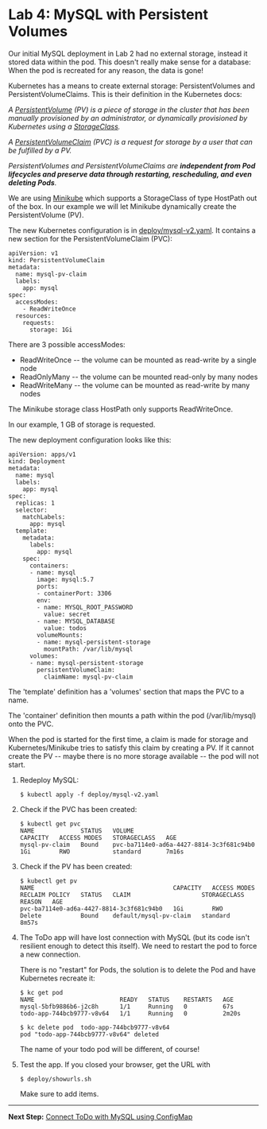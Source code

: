 # Lab 4: MySQL with Persistent Volumes

Our initial MySQL deployment in Lab 2 had no external storage, instead it stored data within the pod. This doesn't really make sense for a database: When the pod is recreated for any reason, the data is gone!

Kubernetes has a means to create external storage: PersistentVolumes and PersistentVolumeClaims. This is their definition in the Kubernetes docs:

_A [PersistentVolume](https://kubernetes.io/docs/concepts/storage/persistent-volumes/) (PV) is a piece of storage in the cluster that has been manually provisioned by an administrator, or dynamically provisioned by Kubernetes using a [StorageClass](https://kubernetes.io/docs/concepts/storage/storage-classes)._

_A [PersistentVolumeClaim](https://kubernetes.io/docs/concepts/storage/persistent-volumes/#persistentvolumeclaims) (PVC) is a request for storage by a user that can be fulfilled by a PV._ 

_PersistentVolumes and PersistentVolumeClaims are **independent from Pod lifecycles and preserve data through restarting, rescheduling, and even deleting Pods**._

We are using [Minikube](https://minikube.sigs.k8s.io/docs/handbook/persistent_volumes/) which supports a StorageClass of type HostPath out of the box. In our example we will let Minikube dynamically create the PersistentVolume (PV).

The new Kubernetes configuration is in [deploy/mysql-v2.yaml](../deploy/mysql-v2.yaml). It contains a new section for the PersistentVolumeClaim (PVC):

```
apiVersion: v1
kind: PersistentVolumeClaim
metadata:
  name: mysql-pv-claim
  labels:
    app: mysql
spec:
  accessModes:
    - ReadWriteOnce
  resources:
    requests:
      storage: 1Gi
```

There are 3 possible accessModes:
- ReadWriteOnce -- the volume can be mounted as read-write by a single node
- ReadOnlyMany -- the volume can be mounted read-only by many nodes
- ReadWriteMany -- the volume can be mounted as read-write by many nodes

The Minikube storage class HostPath only supports ReadWriteOnce.

In our example, 1 GB of storage is requested.

The new deployment configuration looks like this:

```
apiVersion: apps/v1
kind: Deployment
metadata:
  name: mysql
  labels:
    app: mysql
spec:
  replicas: 1
  selector:
    matchLabels:
      app: mysql
  template:
    metadata:
      labels:
        app: mysql
    spec:
      containers:
      - name: mysql
        image: mysql:5.7
        ports:
        - containerPort: 3306
        env:
        - name: MYSQL_ROOT_PASSWORD
          value: secret
        - name: MYSQL_DATABASE
          value: todos
        volumeMounts:
        - name: mysql-persistent-storage
          mountPath: /var/lib/mysql
      volumes:
      - name: mysql-persistent-storage
        persistentVolumeClaim:
          claimName: mysql-pv-claim
```

The 'template' definition has a 'volumes' section that maps the PVC to a name.

The 'container' definition then mounts a path within the pod (/var/lib/mysql) onto the PVC. 

When the pod is started for the first time, a claim is made for storage and Kubernetes/Minikube tries to satisfy this claim by creating a PV. If it cannot create the PV -- maybe there is no more storage available -- the pod will not start.

1. Redeploy MySQL:

    ```
    $ kubectl apply -f deploy/mysql-v2.yaml
    ```

2. Check if the PVC has been created:

    ```
    $ kubectl get pvc
    NAME             STATUS   VOLUME                                     CAPACITY   ACCESS MODES   STORAGECLASS   AGE
    mysql-pv-claim   Bound    pvc-ba7114e0-ad6a-4427-8814-3c3f681c94b0   1Gi        RWO            standard       7m16s
    ```

3. Check if the PV has been created:

    ```
    $ kubectl get pv
    NAME                                       CAPACITY   ACCESS MODES   RECLAIM POLICY   STATUS   CLAIM                    STORAGECLASS   REASON   AGE
    pvc-ba7114e0-ad6a-4427-8814-3c3f681c94b0   1Gi        RWO            Delete           Bound    default/mysql-pv-claim   standard                8m57s
    ```

4. The ToDo app will have lost connection with MySQL (but its code isn't resilient enough to detect this itself). We need to restart the pod to force a new connection. 

    There is no "restart" for Pods, the solution is to delete the Pod and have Kubernetes recreate it:

    ```
    $ kc get pod
    NAME                        READY   STATUS    RESTARTS   AGE
    mysql-5bfb9886b6-j2c8h      1/1     Running   0          67s
    todo-app-744bcb9777-v8v64   1/1     Running   0          2m20s

    $ kc delete pod  todo-app-744bcb9777-v8v64
    pod "todo-app-744bcb9777-v8v64" deleted
    ```

    The name of your todo pod will be different, of course!

5. Test the app. If you closed your browser, get the URL with

    ```
    $ deploy/showurls.sh
    ```

    Make sure to add items.


---

**Next Step:** [Connect ToDo with MySQL using ConfigMap](lab5.md) 